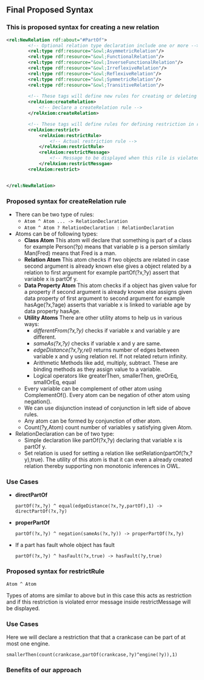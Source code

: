 ## Final Proposed Syntax ##

### This is proposed syntax for creating a new relation

```xml
<rel:NewRelation rdf:about="#PartOf">
		<!-- Optional relation type declaration include one or more -->
        <rel:type rdf:resource="&owl;AsymmetricRelation"/>
        <rel:type rdf:resource="&owl;FunctionalRelation"/>
        <rel:type rdf:resource="&owl;InverseFunctionalRelation"/>
        <rel:type rdf:resource="&owl;IrreflexiveRelation"/>
        <rel:type rdf:resource="&owl;ReflexiveRelation"/>
        <rel:type rdf:resource="&owl;SymmetricRelation"/>
        <rel:type rdf:resource="&owl;TransitiveRelation"/>
		
		<!-- These tags will define new rules for creating or deleting relationship like a part with edge length one is a direct part. A relation can have multiple creation rule. --> 
		<relAxiom:createRelation>
			<!-- Declare a createRelation rule -->
		</relAxiom:createRelation>

		<!-- These tags will define rules for defining restriction in relation  like a crankcase can be part of at most one engine. A relation can have multiple restriction rules.-->
		<relAxiom:restrict>
			<relAxiom:restrictRule>
				<!-- Actual restriction rule -->
			</relAxiom:restrictRule>
			<relAxiom:restrictMessage>
				<!-- Message to be displayed when this rile is violated -->
			</relAxiom:restrictMessgae>
		<relAxiom:restrict> 


</rel:NewRelation>
```

### Proposed syntax for createRelation rule

+ There can be two type of rules:
	+ `Atom ^ Atom ... -> RelationDeclaration`
	+ `Atom ^ Atom ? RelationDeclaration : RelationDeclaration`
+ Atoms can be of following types:
	+ **Class Atom** This atom will declare that something is part of a class for example Person(?p) means that variable p is a person similarly Man(Fred) means that Fred is a man.
	+ **Relation Atom** This atom checks if two objects are related in case second argument is already known else gives a object related by a relation to first argument for example partOf(?x,?y) assert that variable x is partOf y.
	+ **Data Property Atom** This atom checks if a object has given value for a  property if second argument is already known else assigns given data property of first argument to second argument for example hasAge(?x,?age) asserts that variable x is linked to variable age by data property hasAge.
	+ **Utility Atoms**	There are other utility atoms to help us in various ways:
		+ *differentFrom(?x,?y)* checks if variable x and variable y are different.
		+ *sameAs(?x,?y)* checks if variable x and y are same.
		+ *edgeDistance(?x,?y,rel)* returns number of edges between variable x and y using relation rel. If not related return infinity.
		+ Arithmetic Methods like add, multiply, subtract. These are binding methods as they assign value to a variable.
		+ Logical operators like greaterThen, smallerThen, greOrEq, smallOrEq, equal
	+ Every variable can be complement of other atom using ComplementOf(). Every atom can be negation of other atom using negation().
	+ We can use disjunction instead of conjunction in left side of above rules.
	+ Any atom can be formed by conjunction of other atom.
	+ Count(?y,Atom) count number of variables y satisfying given Atom.
+ RelationDeclaration can be of two type:
	+ Simple declaration like partOf(?x,?y) declaring that variable x is partOf y.
	+ Set relation is used for setting a relation like setRelation(partOf(?x,?y),true). The utility of this atom is that it can even a already created relation thereby supporting non monotonic inferences in OWL.

### Use Cases

+ **directPartOf**

	`partOf(?x,?y) ^ equal(edgeDistance(?x,?y,partOf),1) -> directPartOf(?x,?y)`

+ **properPartOf**

	`partOf(?x,?y) ^ negation(sameAs(?x,?y)) -> properPartOf(?x,?y)`

+ If a part has fault whole object has fault

	`partOf(?x,?y) ^ hasFault(?x,true) -> hasFault(?y,true)`

### Proposed syntax for restrictRule

`Atom ^ Atom`

Types of atoms are similar to  above but in this case this acts as restriction and if this restriction is violated error message inside restrictMessage will be displayed.

### Use Cases

Here we will declare a restriction that that a crankcase can be part of at most one engine.

`smallerThen(count(crankcase,partOf(crankcase,?y)^engine(?y)),1)`

### Benefits of our approach

